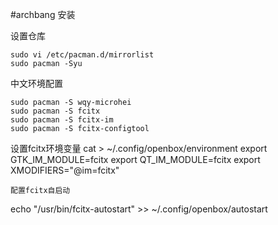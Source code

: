 #archbang 安装

设置仓库
````
sudo vi /etc/pacman.d/mirrorlist 
sudo pacman -Syu

````
中文环境配置
````
sudo pacman -S wqy-microhei
sudo pacman -S fcitx
sudo pacman -S fcitx-im
sudo pacman -S fcitx-configtool
````
设置fcitx环境变量
cat >  ~/.config/openbox/environment 
export GTK_IM_MODULE=fcitx
export QT_IM_MODULE=fcitx
export XMODIFIERS="@im=fcitx"

````
配置fcitx自启动
````
echo "/usr/bin/fcitx-autostart" >> ~/.config/openbox/autostart 


